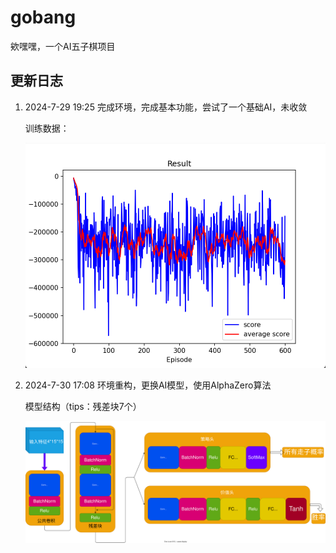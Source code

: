# gobang
欸嘿嘿，一个AI五子棋项目

## 更新日志

1. 2024-7-29 19:25
   完成环境，完成基本功能，尝试了一个基础AI，未收敛

   训练数据：

   ![img](./info/0.png)

2. 2024-7-30 17:08
   环境重构，更换AI模型，使用AlphaZero算法

   模型结构（tips：残差块7个）

   ![model](./info/net.drawio.svg)